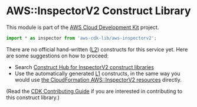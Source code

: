 # AWS::InspectorV2 Construct Library


This module is part of the [AWS Cloud Development Kit](https://github.com/aws/aws-cdk) project.

```ts nofixture
import * as inspector from 'aws-cdk-lib/aws-inspectorv2';
```

<!--BEGIN CFNONLY DISCLAIMER-->

There are no official hand-written ([L2](https://docs.aws.amazon.com/cdk/latest/guide/constructs.html#constructs_lib)) constructs for this service yet. Here are some suggestions on how to proceed:

- Search [Construct Hub for InspectorV2 construct libraries](https://constructs.dev/search?q=inspectorv2)
- Use the automatically generated [L1](https://docs.aws.amazon.com/cdk/latest/guide/constructs.html#constructs_l1_using) constructs, in the same way you would use [the CloudFormation AWS::InspectorV2 resources](https://docs.aws.amazon.com/AWSCloudFormation/latest/UserGuide/AWS_InspectorV2.html) directly.


(Read the [CDK Contributing Guide](https://github.com/aws/aws-cdk/blob/master/CONTRIBUTING.md) if you are interested in contributing to this construct library.)

<!--END CFNONLY DISCLAIMER-->
